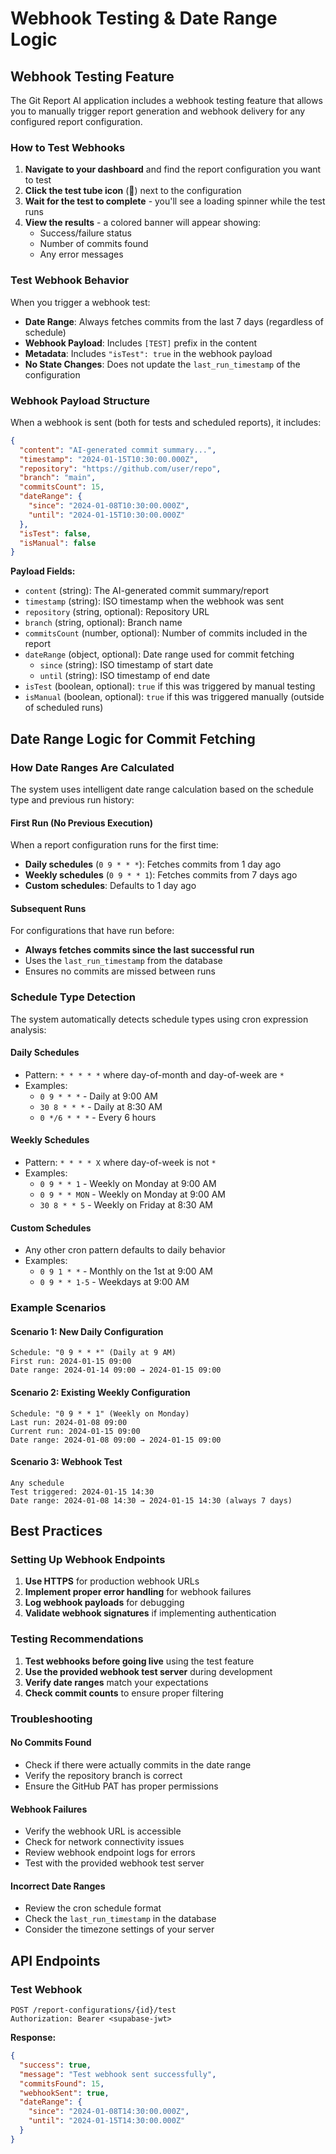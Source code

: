 # Webhook Testing & Date Range Logic

## Webhook Testing Feature

The Git Report AI application includes a webhook testing feature that allows you to manually trigger report generation and webhook delivery for any configured report configuration.

### How to Test Webhooks

1. **Navigate to your dashboard** and find the report configuration you want to test
2. **Click the test tube icon** (🧪) next to the configuration
3. **Wait for the test to complete** - you'll see a loading spinner while the test runs
4. **View the results** - a colored banner will appear showing:
   - Success/failure status
   - Number of commits found
   - Any error messages

### Test Webhook Behavior

When you trigger a webhook test:

- **Date Range**: Always fetches commits from the last 7 days (regardless of schedule)
- **Webhook Payload**: Includes `[TEST]` prefix in the content
- **Metadata**: Includes `"isTest": true` in the webhook payload
- **No State Changes**: Does not update the `last_run_timestamp` of the configuration

### Webhook Payload Structure

When a webhook is sent (both for tests and scheduled reports), it includes:

```json
{
  "content": "AI-generated commit summary...",
  "timestamp": "2024-01-15T10:30:00.000Z",
  "repository": "https://github.com/user/repo",
  "branch": "main",
  "commitsCount": 15,
  "dateRange": {
    "since": "2024-01-08T10:30:00.000Z",
    "until": "2024-01-15T10:30:00.000Z"
  },
  "isTest": false,
  "isManual": false
}
```

**Payload Fields:**

- `content` (string): The AI-generated commit summary/report
- `timestamp` (string): ISO timestamp when the webhook was sent
- `repository` (string, optional): Repository URL
- `branch` (string, optional): Branch name
- `commitsCount` (number, optional): Number of commits included in the report
- `dateRange` (object, optional): Date range used for commit fetching
  - `since` (string): ISO timestamp of start date
  - `until` (string): ISO timestamp of end date
- `isTest` (boolean, optional): `true` if this was triggered by manual testing
- `isManual` (boolean, optional): `true` if this was triggered manually (outside of scheduled runs)

## Date Range Logic for Commit Fetching

### How Date Ranges Are Calculated

The system uses intelligent date range calculation based on the schedule type and previous run history:

#### First Run (No Previous Execution)

When a report configuration runs for the first time:

- **Daily schedules** (`0 9 * * *`): Fetches commits from 1 day ago
- **Weekly schedules** (`0 9 * * 1`): Fetches commits from 7 days ago
- **Custom schedules**: Defaults to 1 day ago

#### Subsequent Runs

For configurations that have run before:

- **Always fetches commits since the last successful run**
- Uses the `last_run_timestamp` from the database
- Ensures no commits are missed between runs

### Schedule Type Detection

The system automatically detects schedule types using cron expression analysis:

#### Daily Schedules

- Pattern: `* * * * *` where day-of-month and day-of-week are `*`
- Examples:
  - `0 9 * * *` - Daily at 9:00 AM
  - `30 8 * * *` - Daily at 8:30 AM
  - `0 */6 * * *` - Every 6 hours

#### Weekly Schedules

- Pattern: `* * * * X` where day-of-week is not `*`
- Examples:
  - `0 9 * * 1` - Weekly on Monday at 9:00 AM
  - `0 9 * * MON` - Weekly on Monday at 9:00 AM
  - `30 8 * * 5` - Weekly on Friday at 8:30 AM

#### Custom Schedules

- Any other cron pattern defaults to daily behavior
- Examples:
  - `0 9 1 * *` - Monthly on the 1st at 9:00 AM
  - `0 9 * * 1-5` - Weekdays at 9:00 AM

### Example Scenarios

#### Scenario 1: New Daily Configuration

```
Schedule: "0 9 * * *" (Daily at 9 AM)
First run: 2024-01-15 09:00
Date range: 2024-01-14 09:00 → 2024-01-15 09:00
```

#### Scenario 2: Existing Weekly Configuration

```
Schedule: "0 9 * * 1" (Weekly on Monday)
Last run: 2024-01-08 09:00
Current run: 2024-01-15 09:00
Date range: 2024-01-08 09:00 → 2024-01-15 09:00
```

#### Scenario 3: Webhook Test

```
Any schedule
Test triggered: 2024-01-15 14:30
Date range: 2024-01-08 14:30 → 2024-01-15 14:30 (always 7 days)
```

## Best Practices

### Setting Up Webhook Endpoints

1. **Use HTTPS** for production webhook URLs
2. **Implement proper error handling** for webhook failures
3. **Log webhook payloads** for debugging
4. **Validate webhook signatures** if implementing authentication

### Testing Recommendations

1. **Test webhooks before going live** using the test feature
2. **Use the provided webhook test server** during development
3. **Verify date ranges** match your expectations
4. **Check commit counts** to ensure proper filtering

### Troubleshooting

#### No Commits Found

- Check if there were actually commits in the date range
- Verify the repository branch is correct
- Ensure the GitHub PAT has proper permissions

#### Webhook Failures

- Verify the webhook URL is accessible
- Check for network connectivity issues
- Review webhook endpoint logs for errors
- Test with the provided webhook test server

#### Incorrect Date Ranges

- Review the cron schedule format
- Check the `last_run_timestamp` in the database
- Consider the timezone settings of your server

## API Endpoints

### Test Webhook

```http
POST /report-configurations/{id}/test
Authorization: Bearer <supabase-jwt>
```

**Response:**

```json
{
  "success": true,
  "message": "Test webhook sent successfully",
  "commitsFound": 15,
  "webhookSent": true,
  "dateRange": {
    "since": "2024-01-08T14:30:00.000Z",
    "until": "2024-01-15T14:30:00.000Z"
  }
}
```
